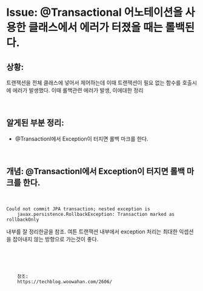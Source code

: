 <!--
author: Dailyscat
purpose: issue arrange
rules:
 (1) 헤더와 문단사이
    <br/>
    <br/>
 (2) 코드가 작성되는 부분은 >로 정리
 (3) 참조는 해당 내용 바로 아래
    <br/>
    <br/>
 (4) 명령어는 bold
 (5) 방안은 ## 안의 과정은 ###
-->

# Issue: @Transactional 어노테이션을 사용한 클래스에서 에러가 터졌을 때는 롤백된다.

## 상황:
트랜잭션을 전체 클래스에 넣어서 제어하는데 이때 트랜잭션이 필요 없는 함수를 호출시에 에러가 발생했다.
이때 롤백관련 에러가 발생, 이에대한 정리

<br/>

## 알게된 부분 정리:

- @Transactionl에서 Exception이 터지면 롤백 마크를 한다.

<br/>

## 개념: @Transactionl에서 Exception이 터지면 롤백 마크를 한다.

<br/>

```
Could not commit JPA transaction; nested exception is 
    javax.persistence.RollbackException: Transaction marked as rollbackOnly
```

내부를 잘 정리한글을 참조.
여튼 트랜잭션 내부에서 exception 처리는 최대한 익셉션을 잡아내지 않는 방향으로 가는것이 좋다.

<br/>
<br/>
<br/>

        참조:
        https://techblog.woowahan.com/2606/

<br/>
